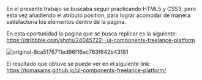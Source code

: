 En el presente trabajo se buscaba seguir practicando HTML5 y CSS3, pero esta vez añadiendo el atributo position, para lograr acomodar de manera satisfactoria los elementos dentro de la pagina.

En esta oportunidad la pagina que se busca replicar es la siguiente: https://dribbble.com/shots/24045722--ui-components-freelance-platform

![original-8ca5176711ed96f16ec763f642b43181](https://github.com/tomasams/ui-components-freelance-platform/assets/87155994/ae17f17f-57db-432e-96c7-4680bd22daed)


El resultado que obtuve se puede ver en el siguiente link: https://tomasams.github.io/ui-components-freelance-platform/
